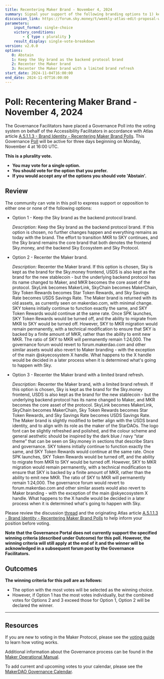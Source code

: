 ```yaml
---
title: Recentering Maker Brand - November 4, 2024
summary: Signal your support of the following branding options to 1) keep the Sky brand as the backend protocol brand; or 2) recenter the Maker brand; or 3) recenter the Maker brand with a limited brand refresh.
discussion_link: https://forum.sky.money/t/weekly-atlas-edit-proposal-week-of-2024-10-28-0/25411
parameters:
    input_format: single-choice
    victory_conditions:
        - { type : plurality }
    result_display: single-vote-breakdown
version: v2.0.0
options:
   0: Abstain
   1: Keep the Sky brand as the backend protocol brand
   2: Recenter the Maker brand
   3: Recenter the Maker brand with a limited brand refresh
start_date: 2024-11-04T16:00:00
end_date: 2024-11-07T16:00:00
---
```

# Poll: Recentering Maker Brand - November 4, 2024

The Governance Facilitators have placed a Governance Poll into the voting system on behalf of the Accessibility Facilitators in accordance with Atlas article [A.5.1.1.3 - Brand Identity - Recentering Maker Brand Polls](https://sky-atlas.powerhouse.io/#A.5.1.1.3_Recentering_Maker_Brand_Polls-133f2ff0-8d73-80ba-add3-d43c59ec407b%7C8d5a16c0e403). This Governance [Poll](https://sky-atlas.powerhouse.io/#A.1.9.1_Operational_Weekly_Cycle-b189fa17-57a9-4d4e-9780-0ce4efd94211|0db30308) will be active for three days beginning on Monday, November 4 at 16:00 UTC.

**This is a plurality vote.**

- **You may vote for a single option.**
- **You should vote for the option that you prefer.**
- **If you would accept any of the options you should vote 'Abstain'.**

## Review

The community can vote in this poll to express support or opposition to either one or none of the following options:

- Option 1 - Keep the Sky brand as the backend protocol brand.
  
  *Description:* Keep the Sky brand as the backend protocol brand. If this option is chosen, no further changes happen and everything remains as today with the brand. The effort to transition MKR to SKY continues, and the Sky brand remains the core brand that both denotes the frontend Sky.money, and the backend Sky Ecosystem and Sky Protocol.
  
- Option 2 - Recenter the Maker brand.
  
  *Description:* Recenter the Maker brand. If this option is chosen, Sky is kept as the brand for the Sky.money frontend, USDS is also kept as the brand for the new stablecoin - but the underlying backend protocol has its name changed to Maker, and MKR becomes the core asset of the protocol. SkyLink becomes MakerLink, SkyChain becomes MakerChain, Sky Token Rewards becomes Star Token Rewards, and Sky Savings Rate becomes USDS Savings Rate. The Maker brand is returned with its old assets, as currently seen on makerdao.com, with minimal change. SKY tokens initially continue to function exactly the same, and SKY Token Rewards would continue at the same rate. Once SPK launches, SKY Token Rewards would be turned off, and the ability to migrate from MKR to SKY would be turned off. However, SKY to MKR migration would remain permanently, with a technical modification to ensure that SKY is backed by a finite amount of MKR, rather than the ability to emit new MKR. The ratio of SKY to MKR will permanently remain 1:24,000. The governance forum would revert to forum.makerdao.com and other similar assets would also revert to Maker branding - with the exception of the main @skyecosystem X handle. What happens to the X handle would be decided in a later process when it is determined what's going to happen with Sky.
  
- Option 3 - Recenter the Maker brand with a limited brand refresh.
  
  *Description:* Recenter the Maker brand, with a limited brand refresh. If this option is chosen, Sky is kept as the brand for the Sky.money frontend, USDS is also kept as the brand for the new stablecoin - but the underlying backend protocol has its name changed to Maker, and MKR becomes the core asset of the protocol. SkyLink becomes MakerLink, SkyChain becomes MakerChain, Sky Token Rewards becomes Star Token Rewards, and Sky Savings Rate becomes USDS Savings Rate. The Maker brand is slightly modified to better align with the USDS brand identity, and to align with its role as the maker of the StarDAOs. The logo font can be slightly refreshed and polished, and the colour scheme and general aesthetic should be inspired by the dark blue / navy “star theme” that can be seen on Sky.money in sections that describe Stars and governance. SKY tokens initially continue to function exactly the same, and SKY Token Rewards would continue at the same rate. Once SPK launches, SKY Token Rewards would be turned off, and the ability to migrate from MKR to SKY would be turned off. However, SKY to MKR migration would remain permanently, with a technical modification to ensure that SKY is backed by a finite amount of MKR, rather than the ability to emit new MKR. The ratio of SKY to MKR will permanently remain 1:24,000. The governance forum would revert to forum.makerdao.com and other similar assets would also revert to Maker branding - with the exception of the main @skyecosystem X handle. What happens to the X handle would be decided in a later process when it is determined what's going to happen with Sky.

Please review the discussion [thread](https://forum.sky.money/t/weekly-atlas-edit-proposal-week-of-2024-10-28-0/25411) and the originating Atlas article [A.5.1.1.3 - Brand Identity - Recentering Maker Brand Polls](https://sky-atlas.powerhouse.io/#A.5.1.1.3_Recentering_Maker_Brand_Polls-133f2ff0-8d73-80ba-add3-d43c59ec407b%7C8d5a16c0e403) to help inform your position before voting.

**Note that the Governance Portal does not currently support the specified winning criteria (described under **Outcome**) for this poll. However, the winning criteria will still apply at the end of it and the winner will be acknowledged in a subsequent forum post by the Governance Facilitators.**

## Outcomes

**The winning criteria for this poll are as follows:**

- The option with the most votes will be selected as the winning choice.
- However, if Option 1 has the most votes individually, but the combined votes for Options 2 and 3 exceed those for Option 1, Option 2 will be declared the winner.

---

## Resources

If you are new to voting in the Maker Protocol, please see the [voting guide](https://manual.makerdao.com/governance/voting-in-makerdao/on-chain-governance) to learn how voting works.

Additional information about the Governance process can be found in the [Maker Operational Manual](https://manual.makerdao.com).

To add current and upcoming votes to your calendar, please see the [MakerDAO Governance Calendar](https://manual.makerdao.com/makerdao/calendars/governance-calendar).
